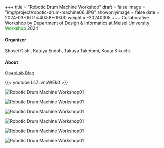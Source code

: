 +++
title = "Robotic Drum Machine Workshop"
draft = false
image = "img/project/robotic-drum-machine06.JPG"
showonlyimage = false
date = 2024-03-06T15:40:58+09:00
weight = -20240305
+++
Collaborative Workshop by Department of Design & Informatics at Meisei University  
<span style="color: green; ">Workshop</span>  2024
<!--more-->

#### Organizer
Shosei Oishi, Katuya Endoh, Takuya Taketomi, Kouta Kikuchi.

#### About
[OpenLab Blog](https://openlab.is.meisei-u.ac.jp/2024/03/08/538/)

{{< youtube Lc7LvnoWEk0 >}}
<p>

![Robotic Drum Machine Workshop01](../../img/project/robotic-drum-machine01.JPG)

![Robotic Drum Machine Workshop01](../../img/project/robotic-drum-machine02.JPG)

![Robotic Drum Machine Workshop01](../../img/project/robotic-drum-machine03.JPG)

![Robotic Drum Machine Workshop01](../../img/project/robotic-drum-machine04.JPG)

![Robotic Drum Machine Workshop01](../../img/project/robotic-drum-machine05.JPG)

![Robotic Drum Machine Workshop01](../../img/project/robotic-drum-machine06.JPG)
